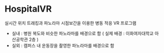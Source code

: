 # HospitalVR

실시간 위치 트래킹과 파노라마 시점보간을 이용한 병동 적응 VR 프로그램

  - 실내 : 병원 복도와 비슷한 파노라마를 배경으로 함 ( 실제 배경 : 이화여자대학교 아산공학관 2층 )
  - 실외 : 캠퍼스 내 운동장을 촬영한 파노라마를 배경으로 함
